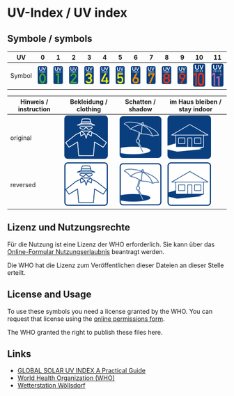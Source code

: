 # UV-Index / UV index

## Symbole / symbols

UV | 0 | 1 | 2 | 3 | 4 | 5 | 6 | 7 | 8 | 9 | 10 | 11 |
---|---|---|---|---|---|---|---|---|---|---|----|----|
Symbol | ![0](C_UV00.svg) | ![0](C_UV01.svg) | ![1](C_UV02.svg) | ![1](C_UV03.svg) | ![1](C_UV04.svg) | ![1](C_UV05.svg) | ![1](C_UV06.svg) | ![1](C_UV07.svg) | ![1](C_UV08.svg) | ![1](C_UV09.svg) | ![1](C_UV10.svg) | ![1](C_UV11.svg) |

Hinweis / instruction | Bekleidung / clothing | Schatten / shadow | im Haus bleiben / stay indoor
----------------------|----------------------|-------------------|------------------------------
original | ![clothing](C_UVclothing.svg) | ![shadow](C_UVshadow.svg) | ![indoor](C_UVindoor.svg)
reversed | ![clothing](C_rev_UVclothing.svg) | ![shadow](C_rev_UVshadow.svg) | ![indoor](C_rev_UVindoor.svg)

## Lizenz und Nutzungsrechte

Für die Nutzung ist eine Lizenz der WHO erforderlich. Sie kann über das
[Online-Formular Nutzungserlaubnis](https://www.who.int/about/policies/publishing/permissions)
beantragt werden.

Die WHO hat die Lizenz zum Veröffentlichen dieser Dateien an dieser Stelle
erteilt.

## License and Usage

To use these symbols you need a license granted by the WHO. You can request
that license using the 
[online permissions form](https://www.who.int/about/policies/publishing/permissions).

The WHO granted the right to publish these files here.

## Links

* [GLOBAL SOLAR UV INDEX A Practical Guide](https://iris.who.int/bitstream/handle/10665/42459/9241590076.pdf?sequence=1)
* [World Health Organization (WHO)](https://www.who.int)
* [Wetterstation Wöllsdorf](https://www.woellsdorf-wetter.de)
